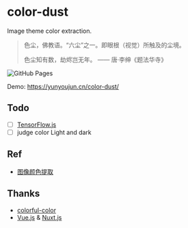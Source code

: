 # color-dust

Image theme color extraction.

> 色尘，佛教语。“六尘”之一。即眼根（视觉）所触及的尘境。
>
> 色尘知有数，劫烬岂无年。
> —— 唐·李绅《题法华寺》

![GitHub Pages](https://github.com/YunYouJun/color-dust/workflows/GitHub%20Pages/badge.svg)

Demo: <https://yunyoujun.cn/color-dust/>

## Todo

- [ ] [TensorFlow.js](https://tensorflow.google.cn/js/)
- [ ] judge color Light and dark

## Ref

- [图像颜色提取](https://codepen.io/zhaojun/post/cc)

## Thanks

- [colorful-color](https://github.com/woshizja/colorful-color)
- [Vue.js](https://vuejs.org/) & [Nuxt.js](https://nuxtjs.org/)
